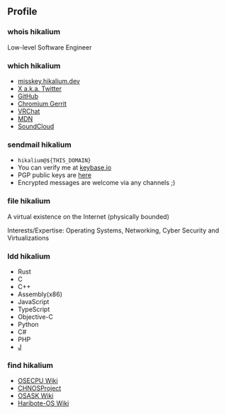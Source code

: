 ## Profile

### whois hikalium

Low-level Software Engineer

### which hikalium

- [misskey.hikalium.dev](https://misskey.hikalium.dev/@hikalium)
- [X a.k.a. Twitter](https://twitter.com/hikalium)
- [GitHub](https://github.com/hikalium)
- [Chromium Gerrit](https://chromium-review.googlesource.com/q/owner:hikalium@chromium.org)
- [VRChat](https://www.vrchat.com/home/user/usr_e04b3879-5975-45a7-8955-05d924c04593)
- [MDN](https://developer.mozilla.org/ja/profiles/hikalium)
- [SoundCloud](https://soundcloud.com/hikalium)

### sendmail hikalium

- `hikalium@${THIS_DOMAIN}`
- You can verify me at [keybase.io](https://keybase.io/hikalium)
- PGP public keys are [here](/pgpkey)
- Encrypted messages are welcome via any channels ;)

### file hikalium

A virtual existence on the Internet (physically bounded)

Interests/Expertise: Operating Systems, Networking, Cyber Security and Virtualizations

### ldd hikalium
- Rust
- C
- C++
- Assembly(x86)
- JavaScript
- TypeScript
- Objective-C
- Python
- C#
- PHP
- [J](http://www.jsoftware.com/)

### find hikalium
- [OSECPU Wiki](http://osecpu.osask.jp/wiki/?hikarupsp)
- [CHNOSProject](http://chnosproject.osdn.jp/)
- [OSASK Wiki](http://osask.net/w/520.html)
- [Haribote-OS Wiki](http://hrb.osask.jp/wiki/?hikarupsp)
